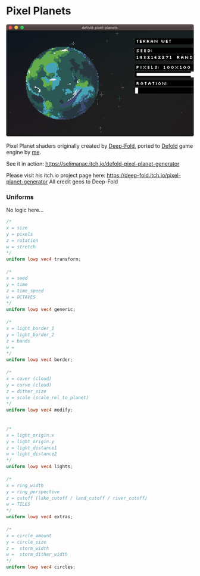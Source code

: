 # Pixel Planets
![](https://raw.githubusercontent.com/selimanac/defold-pixel-planets/master/assets/raw/Screen%20Shot%202021-03-26%20at%2016.37.20.png)



Pixel Planet shaders originally created by [Deep-Fold](https://deep-fold.itch.io/), ported to [Defold](https://defold.com/) game engine by [me](https://twitter.com/selimanac).  

See it in action: https://selimanac.itch.io/defold-pixel-planet-generator

Please visit his itch.io project page here: https://deep-fold.itch.io/pixel-planet-generator
All credit geos to Deep-Fold

### Uniforms
No logic here...

```glsl
/*
x = size
y = pixels
z = rotation
w = stretch
*/
uniform lowp vec4 transform;

/*
x = seed
y = time
z = time_speed
w = OCTAVES
*/
uniform lowp vec4 generic;

/*
x = light_border_1
y = light_border_2
z = bands
w =
*/
uniform lowp vec4 border;

/*
x = cover (cloud)
y = curve (cloud)
z = dither_size
w = scale (scale_rel_to_planet)
*/
uniform lowp vec4 modify;


/*
x = light_origin.x 
y = light_origin.y 
z = light_distance1
w = light_distance2
*/
uniform lowp vec4 lights;

/*
x = ring_width
y = ring_perspective
z = cutoff (lake_cutoff / land_cutoff / river_cutoff)
w = TILES
*/
uniform lowp vec4 extras;

/*
x = circle_amount
y = circle_size
z =  storm_width
w =  storm_dither_width
*/
uniform lowp vec4 circles;

```